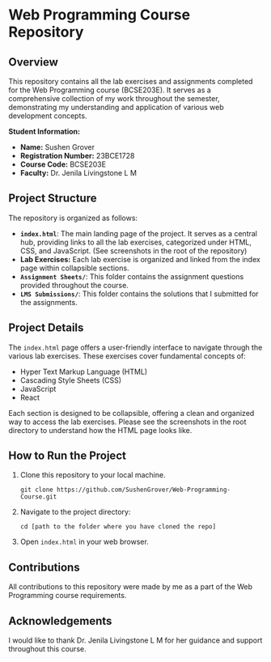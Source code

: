 # Web Programming Course Repository

## Overview

This repository contains all the lab exercises and assignments completed for the Web Programming course (BCSE203E). It serves as a comprehensive collection of my work throughout the semester, demonstrating my understanding and application of various web development concepts.

**Student Information:**

*   **Name:** Sushen Grover
*   **Registration Number:** 23BCE1728
*   **Course Code:** BCSE203E
*   **Faculty:** Dr. Jenila Livingstone L M

## Project Structure

The repository is organized as follows:

*   **`index.html`**: The main landing page of the project. It serves as a central hub, providing links to all the lab exercises, categorized under HTML, CSS, and JavaScript. (See screenshots in the root of the repository)
*   **Lab Exercises:** Each lab exercise is organized and linked from the index page within collapsible sections.
*   **`Assignment Sheets/`**: This folder contains the assignment questions provided throughout the course.
*   **`LMS Submissions/`**: This folder contains the solutions that I submitted for the assignments.

## Project Details

The `index.html` page offers a user-friendly interface to navigate through the various lab exercises. These exercises cover fundamental concepts of:

*   Hyper Text Markup Language (HTML)
*   Cascading Style Sheets (CSS)
*   JavaScript
*   React

Each section is designed to be collapsible, offering a clean and organized way to access the lab exercises. Please see the screenshots in the root directory to understand how the HTML page looks like.

## How to Run the Project

1.  Clone this repository to your local machine.
    ```
    git clone https://github.com/SushenGrover/Web-Programming-Course.git
    ```
2.  Navigate to the project directory:
    ```
    cd [path to the folder where you have cloned the repo]
    ```
3.  Open `index.html` in your web browser.

## Contributions

All contributions to this repository were made by me as a part of the Web Programming course requirements.

## Acknowledgements

I would like to thank Dr. Jenila Livingstone L M for her guidance and support throughout this course.
